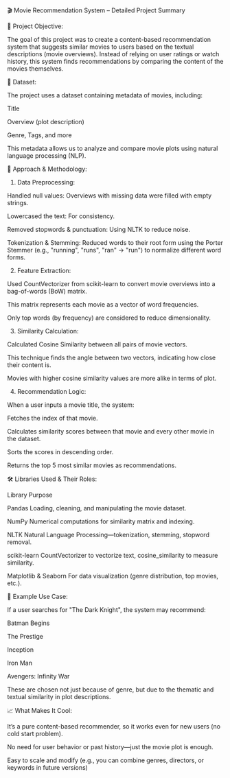 🎬 Movie Recommendation System – Detailed Project Summary

📌 Project Objective:

The goal of this project was to create a content-based recommendation system that suggests similar movies to users based on the textual descriptions (movie overviews). Instead of relying on user ratings or watch history, this system finds recommendations by comparing the content of the movies themselves.

🧾 Dataset:

The project uses a dataset containing metadata of movies, including:

Title

Overview (plot description)

Genre, Tags, and more

This metadata allows us to analyze and compare movie plots using natural language processing (NLP).

🧠 Approach & Methodology:

1. Data Preprocessing:

Handled null values: Overviews with missing data were filled with empty strings.

Lowercased the text: For consistency.

Removed stopwords & punctuation: Using NLTK to reduce noise.

Tokenization & Stemming: Reduced words to their root form using the Porter Stemmer (e.g., "running", "runs", "ran" → "run") to normalize different word forms.

2. Feature Extraction:

Used CountVectorizer from scikit-learn to convert movie overviews into a bag-of-words (BoW) matrix.

This matrix represents each movie as a vector of word frequencies.

Only top words (by frequency) are considered to reduce dimensionality.

3. Similarity Calculation:

Calculated Cosine Similarity between all pairs of movie vectors.

This technique finds the angle between two vectors, indicating how close their content is.

Movies with higher cosine similarity values are more alike in terms of plot.

4. Recommendation Logic:

When a user inputs a movie title, the system:

Fetches the index of that movie.

Calculates similarity scores between that movie and every other movie in the dataset.

Sorts the scores in descending order.

Returns the top 5 most similar movies as recommendations.

🛠️ Libraries Used & Their Roles:

Library	                      Purpose


Pandas	                      Loading, cleaning, and manipulating the movie dataset.

NumPy	                        Numerical computations for similarity matrix and indexing.

NLTK	                        Natural Language Processing—tokenization, stemming, stopword removal.

scikit-learn	                CountVectorizer to vectorize text, cosine_similarity to measure similarity.

Matplotlib & Seaborn	        For data visualization (genre distribution, top movies, etc.).

🧪 Example Use Case:

If a user searches for "The Dark Knight", the system may recommend:

Batman Begins

The Prestige

Inception

Iron Man

Avengers: Infinity War

These are chosen not just because of genre, but due to the thematic and textual similarity in plot descriptions.

📈 What Makes It Cool:

It’s a pure content-based recommender, so it works even for new users (no cold start problem).

No need for user behavior or past history—just the movie plot is enough.

Easy to scale and modify (e.g., you can combine genres, directors, or keywords in future versions)
